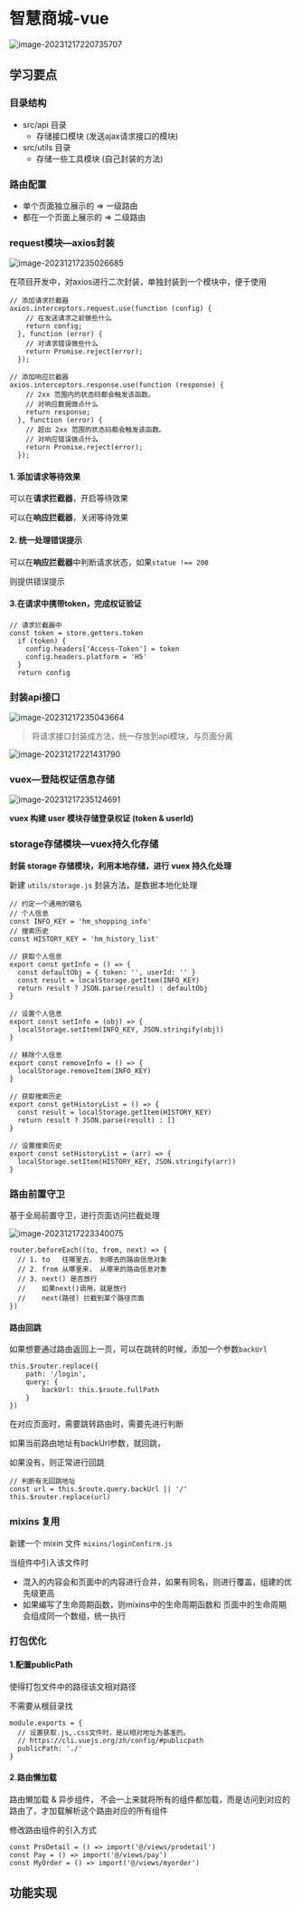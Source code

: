 # 智慧商城-vue

![image-20231217220735707](https://gitee.com/sheldon_kkk/typora-image/raw/master/img/202312172207929.png)

## 学习要点

### 目录结构

- src/api 目录
  - 存储接口模块 (发送ajax请求接口的模块)
- src/utils 目录
  - 存储一些工具模块 (自己封装的方法)

### 路由配置

- 单个页面独立展示的	=>	一级路由
- 都在一个页面上展示的	=>	二级路由 

### request模块—axios封装

![image-20231217235026685](https://gitee.com/sheldon_kkk/typora-image/raw/master/img/202312172350742.png)

在项目开发中，对axios进行二次封装，单独封装到一个模块中，便于使用

```vue
// 添加请求拦截器
axios.interceptors.request.use(function (config) {
    // 在发送请求之前做些什么
    return config;
  }, function (error) {
    // 对请求错误做些什么
    return Promise.reject(error);
  });

// 添加响应拦截器
axios.interceptors.response.use(function (response) {
    // 2xx 范围内的状态码都会触发该函数。
    // 对响应数据做点什么
    return response;
  }, function (error) {
    // 超出 2xx 范围的状态码都会触发该函数。
    // 对响应错误做点什么
    return Promise.reject(error);
  });
```

#### 1. 添加请求等待效果

可以在**请求拦截器**，开启等待效果

可以在**响应拦截器**，关闭等待效果

#### 2. 统一处理错误提示

可以在**响应拦截器**中判断请求状态，如果`statue !== 200`

则提供错误提示

#### 3.在请求中携带token，完成权证验证

```vue
// 请求拦截器中
const token = store.getters.token
  if (token) {
    config.headers['Access-Token'] = token
    config.headers.platform = 'H5'
  }
  return config
```



### 封装api接口

![image-20231217235043664](https://gitee.com/sheldon_kkk/typora-image/raw/master/img/202312172350710.png)

> 将请求接口封装成方法，统一存放到api模块，与页面分离

![image-20231217221431790](https://gitee.com/sheldon_kkk/typora-image/raw/master/img/202312172214859.png)

### vuex—登陆权证信息存储

![image-20231217235124691](https://gitee.com/sheldon_kkk/typora-image/raw/master/img/202312172351728.png)

**vuex 构建 user 模块存储登录权证 (token & userId)**



### storage存储模块—vuex持久化存储

**封装 storage 存储模块，利用本地存储，进行 vuex 持久化处理**

新建 `utils/storage.js` 封装方法，是数据本地化处理

```vue
// 约定一个通用的键名
// 个人信息
const INFO_KEY = 'hm_shopping_info'
// 搜索历史
const HISTORY_KEY = 'hm_history_list'

// 获取个人信息
export const getInfo = () => {
  const defaultObj = { token: '', userId: '' }
  const result = localStorage.getItem(INFO_KEY)
  return result ? JSON.parse(result) : defaultObj
}

// 设置个人信息
export const setInfo = (obj) => {
  localStorage.setItem(INFO_KEY, JSON.stringify(obj))
}

// 移除个人信息
export const removeInfo = () => {
  localStorage.removeItem(INFO_KEY)
}

// 获取搜索历史
export const getHistoryList = () => {
  const result = localStorage.getItem(HISTORY_KEY)
  return result ? JSON.parse(result) : []
}

// 设置搜索历史
export const setHistoryList = (arr) => {
  localStorage.setItem(HISTORY_KEY, JSON.stringify(arr))
}

```

### 路由前置守卫

基于全局前置守卫，进行页面访问拦截处理

![image-20231217223340075](https://gitee.com/sheldon_kkk/typora-image/raw/master/img/202312172233139.png)

```vue
router.beforeEach((to, from, next) => {
  // 1. to   往哪里去， 到哪去的路由信息对象  
  // 2. from 从哪里来， 从哪来的路由信息对象
  // 3. next() 是否放行
  //    如果next()调用，就是放行
  //    next(路径) 拦截到某个路径页面
})
```

#### 路由回跳

如果想要通过路由返回上一页，可以在跳转的时候，添加一个参数`backUrl`

```vue
this.$router.replace({
	path: '/login',
	query: {
		backUrl: this.$route.fullPath
	}
})
```

在对应页面时，需要跳转路由时，需要先进行判断

如果当前路由地址有backUrl参数，就回跳，

如果没有，则正常进行回跳

```vue
// 判断有无回跳地址
const url = this.$route.query.backUrl || '/'
this.$router.replace(url)
```

### mixins 复用

新建一个 mixin 文件   `mixins/loginConfirm.js`

当组件中引入该文件时

- 混入的内容会和页面中的内容进行合并，如果有同名，则进行覆盖，组建的优先级更高
- 如果编写了生命周期函数，则mixins中的生命周期函数和 页面中的生命周期会组成同一个数组，统一执行

### 打包优化

#### 1.配置publicPath

使得打包文件中的路径该文相对路径

不需要从根目录找

```vue
module.exports = {
  // 设置获取.js,.css文件时，是以相对地址为基准的。
  // https://cli.vuejs.org/zh/config/#publicpath
  publicPath: './'
}
```



#### 2.路由懒加载

路由懒加载 & 异步组件， 不会一上来就将所有的组件都加载，而是访问到对应的路由了，才加载解析这个路由对应的所有组件

修改路由组件的引入方式

```vue
const ProDetail = () => import('@/views/prodetail')
const Pay = () => import('@/views/pay')
const MyOrder = () => import('@/views/myorder')
```

## 功能实现

